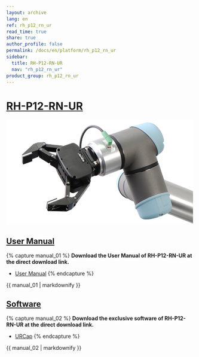 ```yaml
---
layout: archive
lang: en
ref: rh_p12_rn_ur
read_time: true
share: true
author_profile: false
permalink: /docs/en/platform/rh_p12_rn_ur
sidebar:
  title: RH-P12-RN-UR
  nav: "rh_p12_rn_ur"
product_group: rh_p12_rn_ur
---
```


# [RH-P12-RN-UR](#rh_p12_rn)
![](/assets/images/platform/rh_p12_rn/rh_p12_rn_ur/rh_p12_rn_ur_product_image.png)

## [User Manual](#user_manual)
{% capture manual_01 %}
**Download the User Manual of RH-P12-RN-UR at the direct download link.**
- [User Manual](http://www.robotis.com/service/download.php?no=1887) 
{% endcapture %}
<div class="notice--warning">{{ manual_01 | markdownify }}</div>

## [Software](#software)
{% capture manual_02 %}
**Download the exclusive software of RH-P12-RN-UR at the direct download link.**
- [URCap](http://www.robotis.com/service/download.php?no=1883)
{% endcapture %}
<div class="notice--warning">{{ manual_02 | markdownify }}</div>
